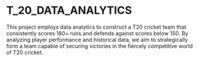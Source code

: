 # T_20_DATA_ANALYTICS
This project employs data analytics to construct a T20 cricket team that consistently scores 180+ runs and defends against scores below 150. By analyzing player performance and historical data, we aim to strategically form a team capable of securing victories in the fiercely competitive world of T20 cricket.

